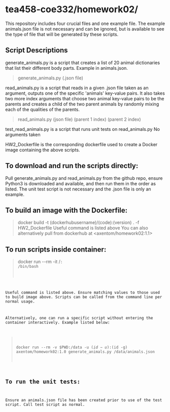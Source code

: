 # tea458-coe332/homework02/
This repository includes four crucial files and one example file. The example animals.json file is not necessary and can be ignored, but is available to see the type of file that will be generated by these scripts.

## Script Descriptions
generate_animals.py is a script that creates a list of 20 animal dictionaries that list their different body parts. Example in animals.json.
>generate_animals.py (.json file)

read_animals.py is a script that reads in a given .json file taken as an argument, outputs one of the specific 'animals' key-value pairs. It also takes two more index arguments that choose two animal key-value pairs to be the parents and creates a child of the two parent animals by randomly mixing each of the qualities of the parents.
>read_animals.py (json file) (parent 1 index) (parent 2 index)

test_read_animals.py is a script that runs unit tests on read_animals.py
No arguments taken

HW2_Dockerfile is the corresponding dockerfile used to create a Docker image containing the above scripts.

## To download and run the scripts directly:
Pull generate_animals.py and read_animals.py from the github repo, ensure Python3 is downloaded and available, and then run them in the order as listed. The unit test script is not necessary and the .json file is only an example.

## To build an image with the Dockerfile:
>docker build -t (dockerhubusername)/(code):(version) . -f HW2_Dockerfile
Useful command is listed above
You can also alternatively pull from dockerhub at <axentom/homework02:1.1>

## To run scripts inside container:
>docker run --rm -it <dockerhubusername>/<code>:<version> /bin/bash

Useful command is listed above. Ensure matching values to those used to build image above. Scripts can be called from the command line per normal usage.

Alternatively, one can run a specific script without entering the container interactively. Example listed below:
>docker run --rm -v $PWD:/data -u $(id -u):$(id -g) axentom/homework02:1.0 generate_animals.py /data/animals.json

## To run the unit tests:
Ensure an animals.json file has been created prior to use of the test script.
Call test script as normal.
